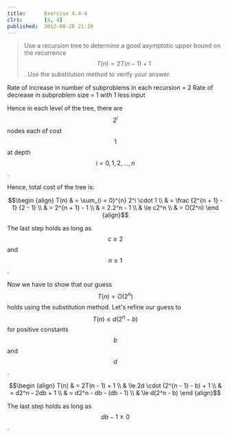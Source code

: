 ```yaml
---
title:      Exercise 4.4-4
clrs:       [4, 4]
published:  2012-08-28 21:10
---
```


>Use a recursion tree to determine a good asymptotic upper bound on the recurrence $$T(n) = 2T(n - 1) + 1$$. Use the substitution method to verify your answer.

Rate of increase in number of subproblems in each recursion = 2
Rate of decrease in subproblem size = 1 with 1 less input

Hence in each level of the tree, there are $$2^i$$ nodes each of cost $$1$$ at depth $$i = 0, 1, 2, \dots, n$$.

Hence, total cost of the tree is:

$$\begin {align}
T(n) & = \sum_{i = 0}^{n} 2^i \cdot 1 \\
     & = \frac {2^{n + 1} - 1} {2 - 1} \\
     & = 2^{n + 1} - 1 \\
     & = 2.2^n - 1 \\
     & \le c2^n \\
     & = O(2^n)
\end {align}$$

The last step holds as long as $$c \ge 2$$ and $$n \ge 1$$.

Now we have to show that our guess $$T(n) = O(2^n)$$ holds using the substitution method. Let's refine our guess to $$T(n) \le d(2^n - b)$$ for positive constants $$b$$ and $$d$$.

$$\begin {align}
T(n) & = 2T(n - 1) + 1 \\
     & \le 2d \cdot (2^{n - 1} - b) + 1 \\
     & = d2^n - 2db + 1 \\
     & = d2^n - db - (db - 1) \\
     & \le d(2^n - b)
\end {align}$$

The last step holds as long as $$db - 1 \ge 0$$.